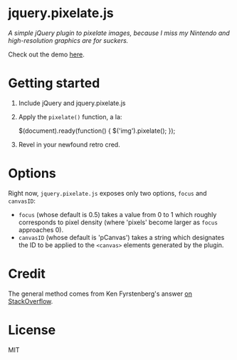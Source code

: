 # jquery.pixelate.js

*A simple jQuery plugin to pixelate images, because I miss my Nintendo and high-resolution graphics are for suckers.*

Check out the demo [here](https://rawgithub.com/jmduke/jquery.pixelate.js/master/test.html#).

# Getting started

1.  Include jQuery and jquery.pixelate.js
2.  Apply the `pixelate()` function, a la:

    $(document).ready(function() {
	$('img').pixelate();
    });

3.  Revel in your newfound retro cred.

# Options

Right now, `jquery.pixelate.js` exposes only two options, `focus` and `canvasID`:

- `focus` (whose default is 0.5) takes a value from 0 to 1 which roughly corresponds to pixel density (where 'pixels' become larger as `focus` approaches 0).
- `canvasID` (whose default is 'pCanvas') takes a string which designates the ID to be applied to the `<canvas>` elements generated by the plugin.

# Credit

The general method comes from Ken Fyrstenberg's answer [on StackOverflow](http://stackoverflow.com/questions/19129644/how-to-pixelate-an-image-with-canvas-and-javascript).

# License

MIT
